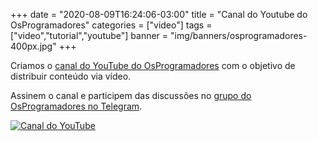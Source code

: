 +++
date = "2020-08-09T16:24:06-03:00"
title = "Canal do Youtube do OsProgramadores"
categories = ["video"]
tags = ["video","tutorial","youtube"]
banner = "img/banners/osprogramadores-400px.jpg"
+++

Criamos o [canal do YouTube do OsProgramadores](https://www.youtube.com/channel/UCt_YNYGl6K5yNXlXEQDdwWg?view_as=subscriber) com o objetivo de distribuir conteúdo via vídeo.

Assinem o canal e participem das discussões no [grupo do OsProgramadores no Telegram](https://t.me/osprogramadores).

[![Canal do YouTube](/img/banners/osprogramadores-400px.jpg)](https://www.youtube.com/watch?v=eKU9gsFPMkw "Site do Grupo")
